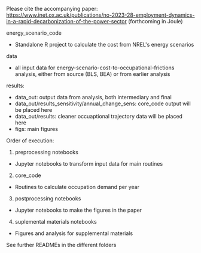 Please cite the accompanying paper: https://www.inet.ox.ac.uk/publications/no-2023-28-employment-dynamics-in-a-rapid-decarbonization-of-the-power-sector (forthcoming in Joule)

energy_scenario_code
- Standalone R project to calculate the cost from NREL's energy scenarios

data
- all input data for energy-scenario-cost-to-occupational-frictions analysis, either from source (BLS, BEA) or from earlier analysis

results:
- data_out: output data from analysis, both intermediary and final
- data_out/results_sensitivity/annual_change_sens: core_code output will be placed here
- data_out/results: cleaner occuaptional trajectory data will be placed here
- figs: main figures


Order of execution:
1) preprocessing notebooks
- Jupyter notebooks to transform input data for main routines

2) core_code
- Routines to calculate occupation demand per year

3) postprocessing notebooks
- Jupyter notebooks to make the figures in the paper

4) suplemental materials notebooks
- Figures and analysis for supplemental materials

See further READMEs in the different folders